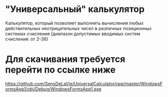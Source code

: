 # "Универсальный" калькулятор
Калькулятор, который позволяет выполнять вычисления любых действительных неотрицательных чисел в различных позиционных системах счисления (диапазон допустимых вводимых систем счисления: от 2-36)
# Для скачивания требуется перейти по ссылке ниже
https://github.com/SensDeLaVie/UniversalCalculator/raw/master/WindowsFormsApp1/obj/Debug/WindowsFormsApp1.exe
